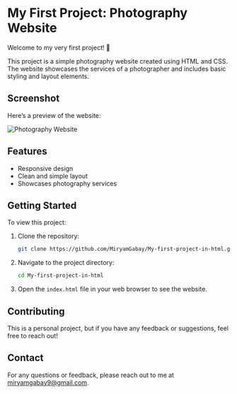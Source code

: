 # My First Project: Photography Website

Welcome to my very first project! 🎉

This project is a simple photography website created using HTML and CSS. The website showcases the services of a photographer and includes basic styling and layout elements.

## Screenshot

Here’s a preview of the website:

![Photography Website](https://github.com/MiryamGabay/My-first-project-in-html/blob/main/image/%D7%A6%D7%99%D7%9C%D7%95%D7%9D%20%D7%9E%D7%A1%D7%A7%202024-08-05%20130409.png)

## Features

- Responsive design
- Clean and simple layout
- Showcases photography services

## Getting Started

To view this project:

1. Clone the repository:
    ```bash
    git clone https://github.com/MiryamGabay/My-first-project-in-html.git
    ```

2. Navigate to the project directory:
    ```bash
    cd My-first-project-in-html
    ```

3. Open the `index.html` file in your web browser to see the website.

## Contributing

This is a personal project, but if you have any feedback or suggestions, feel free to reach out!


## Contact

For any questions or feedback, please reach out to me at [miryamgabay9@gmail.com](mailto:your-email@example.com).
